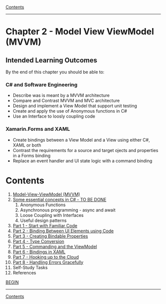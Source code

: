 [Contents](/docs/README.md)

----

# Chapter 2 - Model View ViewModel (MVVM)

## Intended Learning Outcomes
By the end of this chapter you should be able to:

### C# and Software Engineering
- Describe was is meant by a MVVM architecture
- Compare and Contrast MVVM and MVC architecture
- Design and implement a View Model that support unit testing 
- Create and apply the use of Anonymous functions in C#
- Use an Interface to loosly coupling code

### Xamarin.Forms and XAML
- Create bindings between a View Model and a View using either C#, XAML or both
- Contrast the requirements for a source and target ojects and properties in a Forms binding
- Replace an event handler and UI state logic with a command binding

# Contents
1. [Model-View-ViewModel (MVVM)](Introduction.md)
1. [Some essential concepts in C# - TO BE DONE](essential-c-sharp.md)
   1. Anonymous Functions
   1. Asynchronous programming - async and await
   1. Loose Coupling with Interfaces
   1. Useful design patterns
1. [Part 1 - Start with Familiar Code](mvvm-1.md)
1. [Part 2 - Binding Between UI Elements using Code](mvvm-2.md)
1. [Part 3 - Creating Bindable Properties](mvvm-3.md)
1. [Part 4 - Type Conversion](mvvm-4.md)
1. [Part 5 - Commanding and the ViewModel](mvvm-5.md)
1. [Part 6 - Bindings in XAML](mvvm-6.md)
1. [Part 7 - Hooking up to the Cloud](mvvm-7.md)
1. [Part 8 - Handling Errors Gracefully](mvvm-8.md)
1. Self-Study Tasks
1. References

[BEGIN](Introduction.md)

----

[Contents](/docs/README.md)
